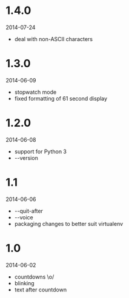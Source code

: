 1.4.0
=====

2014-07-24

* deal with non-ASCII characters


1.3.0
=====

2014-06-09

* stopwatch mode
* fixed formatting of 61 second display


1.2.0
=====

2014-06-08

* support for Python 3
* --version


1.1
===

2014-06-06

* --quit-after
* --voice
* packaging changes to better suit virtualenv


1.0
===

2014-06-02

* countdowns \o/
* blinking
* text after countdown
